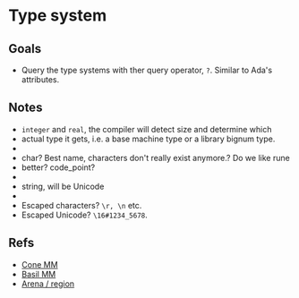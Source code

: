 # Type system

## Goals

* Query the type systems with ther query operator, ```?```. Similar to Ada's attributes.

## Notes

* ```integer``` and ```real```, the compiler will detect size and determine which
* actual type it gets, i.e. a base machine type or a library bignum type.
*
* char? Best name, characters don't really exist anymore.? Do we like rune
* better? code_point?
*
* string, will be Unicode
*
* Escaped characters? ```\r, \n``` etc.
* Escaped Unicode? ```\16#1234_5678```.

## Refs

* [Cone MM](https://pling.jondgoodwin.com/post/reference-lifecycle)
* [Basil MM](https://www.reddit.com/r/ProgrammingLanguages/comments/gwn0r9/experimenting_with_memory_management_for_basil)
* [Arena / region](https://en.wikipedia.org/wiki/Region-based_memory_management)

